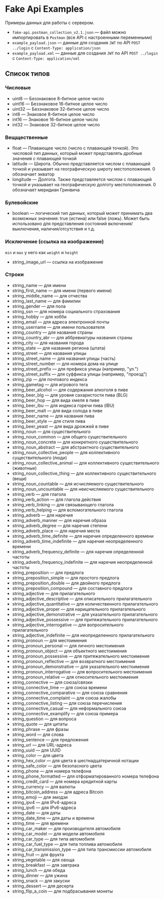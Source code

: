 # Fake Api Examples
Примеры данных для работы с сервером.

* `fake-api.postman_collection_v2.1.json` — файл можно импортировать в `Postman` (все API с настроенными переменными)
* `example_payload.json` — данные для создания `JWT` по API `POST ../login` с `Content-Type: application/json`
* `example_payload.xml` — данные для создания `JWT` по API `POST ../login` с `Content-Type: application/xml`

## Список типов

### Числовые
* uint8 — Беззнаковое 8-битное целое число
* uint16 — Беззнаковое 16-битное целое число
* uint32 — Беззнаковое 32-битное целое число
* int8 — Знаковое 8-битное целое число
* int16 — Знаковое 16-битное целое число
* int32 — Знаковое 32-битное целое число

### Вещщественные
* float — Плавающее число (число с плавающей точкой). Это числовой тип данных, который может представлять дробные значения с плавающей точкой
* latitude — Широта. Обычно представляется числом с плавающей точкой и указывает на географическую широту местоположения. 0 обозначает экватор
* longitude — Долгота. Также представляется числом с плавающей точкой и указывает на географическую долготу местоположения. 0 обозначает меридиан Гринвича

### Булевойские
* boolean — логический тип данных, который может принимать два возможных значения: true (истина) или false (ложь). Может быть использовано для представления состояний включения/выключения, наличия/отсутствия и т.д.

### Исключение (ссылка на изображение)
`min` и `max` у него как `weight` и `height`
* string_image_url — ссылка на изображение

### Строки
* string_name — для имени
* string_first_name — для имени (первого имени)
* string_middle_name — для отчества
* string_last_name — для фамилии
* string_gender — для пола
* string_ssn — для номера социального страхования
* string_hobby — для хобби
* string_email — для адреса электронной почты
* string_username — для имени пользователя
* string_country — для названия страны
* string_country_abr — для аббревиатуры названия страны
* string_city — для названия города
* string_state — для названия региона (штата)
* string_street — для названия улицы
* string_street_name — для названия улицы (часть)
* string_street_number — для номера дома на улице
* string_street_prefix — для префикса улицы (например, "ул.")
* string_street_suffix — для суффикса улицы (например, "проезд")
* string_zip — для почтового индекса
* string_gametag — для игрового тега
* string_beer_alcohol — для содержания алкоголя в пиве
* string_beer_blg — для уровня сахаристости пива (BLG)
* string_beer_hop — для вида хмеля в пиве
* string_beer_ibu — для индекса горечи пива (IBU)
* string_beer_malt — для вида солода в пиве
* string_beer_name — для названия пива
* string_beer_style — для стиля пива
* string_beer_yeast — для вида дрожжей в пиве
* string_noun — для существительного
* string_noun_common — для общего существительного
* string_noun_concrete — для конкретного существительного
* string_noun_abstract — для абстрактного существительного
* string_noun_collective_people — для коллективного существительного (люди)
* string_noun_collective_animal — для коллективного существительного (животные)
* string_noun_collective_thing — для коллективного существительного (вещи)
* string_noun_countable — для исчисляемого существительного
* string_noun_uncountable — для неисчисляемого существительного
* string_verb — для глагола
* string_verb_action — для глагола действия
* string_verb_linking — для связывающего глагола
* string_verb_helping — для вспомогательного глагола
* string_adverb — для наречия
* string_adverb_manner — для наречия образа
* string_adverb_degree — для наречия степени
* string_adverb_place — для наречия места
* string_adverb_time_definite — для наречия определенного времени
* string_adverb_time_indefinite — для наречия неопределенного времени
* string_adverb_frequency_definite — для наречия определенной частоты
* string_adverb_frequency_indefinite — для наречия неопределенной частоты
* string_preposition — для предлога
* string_preposition_simple — для простого предлога
* string_preposition_double — для двойного предлога
* string_preposition_compound — для составного предлога
* string_adjective — для прилагательного
* string_adjective_descriptive — для описательного прилагательного
* string_adjective_quantitative — для количественного прилагательного
* string_adjective_proper — для нарицательного прилагательного
* string_adjective_demonstrative — для указательного прилагательного
* string_adjective_possessive — для притяжательного прилагательного
* string_adjective_interrogative — для вопросительного прилагательного
* string_adjective_indefinite — для неопределенного прилагательного
* string_pronoun — для местоимения
* string_pronoun_personal — для личного местоимения
* string_pronoun_object — для объектного местоимения
* string_pronoun_possessive — для притяжательного местоимения
* string_pronoun_reflective — для возвратного местоимения
* string_pronoun_demonstrative — для указательного местоимения
* string_pronoun_interrogative — для вопросительного местоимения
* string_pronoun_relative — для относительного местоимения
* string_connective — для союза/связки
* string_connective_time — для союза времени
* string_connective_comparative — для союза сравнения
* string_connective_complaint — для союза жалобы
* string_connective_listing — для союза перечисления
* string_connective_casual — для неформального союза
* string_connective_examplify — для союза примера
* string_question — для вопроса
* string_quote — для цитаты
* string_phrase — для фразы
* string_word — для слова
* string_sentence — для предложения
* string_url — для URL-адреса
* string_uuid — для UUID
* string_color — для цвета
* string_hex_color — для цвета в шестнадцатеричной нотации
* string_safe_color — для безопасного цвета
* string_phone — для номера телефона
* string_phone_formatted — для отформатированного номера телефона
* string_credit_card — для номера кредитной карты
* string_currency — для валюты
* string_bitcoin_address — для адреса Bitcoin
* string_emoji — для эмодзи
* string_ipv4 — для IPv4-адреса
* string_ipv6 — для IPv6-адреса
* string_date — для даты
* string_date_time — для даты и времени
* string_time — для времени
* string_car_maker — для производителя автомобиля
* string_car_model — для модели автомобиля
* string_car_type — для типа автомобиля
* string_car_fuel_type — для типа топлива автомобиля
* string_car_transmission_type — для типа трансмиссии автомобиля
* string_fruit — для фрукта
* string_vegetable — для овоща
* string_breakfast — для завтрака
* string_lunch — для обеда
* string_dinner — для ужина
* string_snack — для закуски
* string_dessert — для десерта
* string_flip_a_coin — для подбрасывания монеты
